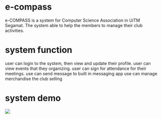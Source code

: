 # e-compass
e-COMPASS is a system for Computer Science Association in UiTM Segamat. The system able to help the members to manage their club activities.
# system function
user can login to the system, then view and update their profile.
user can view events that they organizing.
user can sign for attendance for their meetings.
use can send message to built in messaging app
use can manage merchandise the club selling
# system demo
![](https://github.com/ijatt/e-compass/blob/main/e-COMPASS_-_Google_Chrome_2023-06-25_20-39-59_AdobeExpress%20(1).gif)
